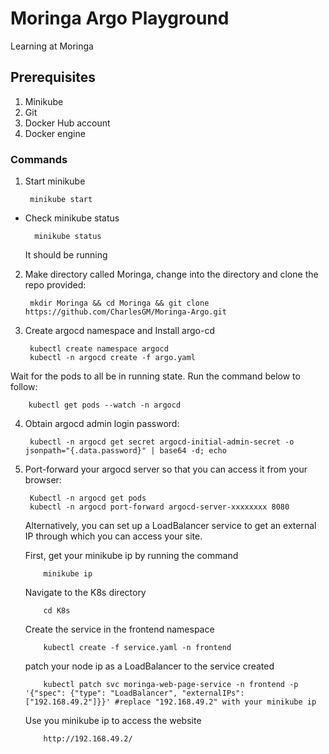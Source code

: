 # Moringa Argo Playground
Learning at Moringa

## Prerequisites

1. Minikube
2. Git
3. Docker Hub account
4. Docker engine
### Commands

1. Start minikube

        minikube start
- Check minikube status

        minikube status
    It should be running

2. Make directory called Moringa, change into the directory and clone the repo provided:

        mkdir Moringa && cd Moringa && git clone https://github.com/CharlesGM/Moringa-Argo.git

3. Create argocd namespace and Install argo-cd 

        kubectl create namespace argocd
        kubectl -n argocd create -f argo.yaml

Wait for the pods to all be in running state. Run the command below to follow:

        kubectl get pods --watch -n argocd

4. Obtain argocd admin login password:

        kubectl -n argocd get secret argocd-initial-admin-secret -o jsonpath="{.data.password}" | base64 -d; echo

5. Port-forward your argocd server so that you can access it from your browser:

        Kubectl -n argocd get pods
        kubectl -n argocd port-forward argocd-server-xxxxxxxx 8080

   Alternatively, you can set up a LoadBalancer service to get an external IP through which you can access your site.

   First, get your  minikube ip by running the command

           minikube ip
   Navigate to the K8s directory

           cd K8s
   Create the service in the frontend namespace

           kubectl create -f service.yaml -n frontend
   patch your node ip as a LoadBalancer to the service created

           kubectl patch svc moringa-web-page-service -n frontend -p '{"spec": {"type": "LoadBalancer", "externalIPs":["192.168.49.2"]}}' #replace "192.168.49.2" with your minikube ip
   Use you minikube ip to access the website

           http://192.168.49.2/

         
